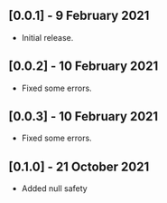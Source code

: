 ## [0.0.1] - 9 February 2021

* Initial release.

## [0.0.2] - 10 February 2021

* Fixed some errors.

## [0.0.3] - 10 February 2021

* Fixed some errors.

## [0.1.0] - 21 October 2021

* Added null safety